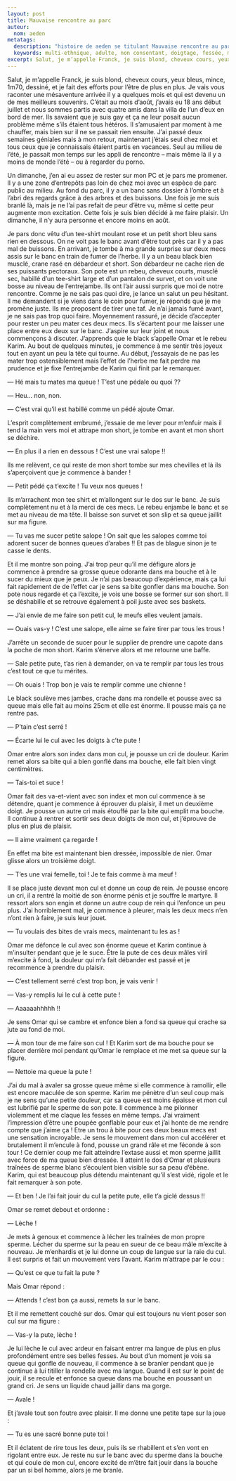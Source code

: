 ```yaml
---
layout: post
title: Mauvaise rencontre au parc
auteur:
  nom: aeden
metatags:
  description: "histoire de aeden se titulant Mauvaise rencontre au parc"
  keywords: multi-ethnique, adulte, non consentant, doigtage, fessée, masturbation, pénétration anale, rimming, sexe brutal, sexe de groupe, récits gais, autoritaire
excerpt: Salut, je m’appelle Franck, je suis blond, cheveux cours, yeux bleus, mince, 1m70, dessiné, et je fait des efforts pour l’être de plus en plus.
---
```

Salut, je m’appelle Franck, je suis blond, cheveux cours, yeux bleus, mince, 1m70, dessiné, et je fait des efforts pour l’être de plus en plus. Je vais vous raconter une mésaventure arrivée il y a quelques mois et qui est devenu un de mes meilleurs souvenirs. C’était au mois d’août, j’avais eu 18 ans début juillet et nous sommes partis avec quatre amis dans la villa de l’un d’eux en bord de mer. Ils savaient que je suis gay et ça ne leur posait aucun problème même s’ils étaient tous hétéros. Il s’amusaient par moment à me chauffer, mais bien sur il ne se passait rien ensuite. J’ai passé deux semaines géniales mais à mon retour, maintenant j’étais seul chez moi et tous ceux que je connaissais étaient partis en vacances. Seul au milieu de l’été, je passait mon temps sur les appli de rencontre – mais même là il y a moins de monde l’été – ou à regarder du porno.

Un dimanche, j’en ai eu assez de rester sur mon PC et je pars me promener. Il y a une zone d’entrepôts pas loin de chez moi avec un espèce de parc public au milieu. Au fond du parc, il y a un banc sans dossier à l’ombre et à l’abri des regards grâce à des arbres et des buissons. Une fois je me suis branlé là, mais je ne l’ai pas refait de peur d’être vu, même si cette peur augmente mon excitation. Cette fois je suis bien décidé à me faire plaisir. Un dimanche, il n’y aura personne et encore moins en août.

Je pars donc vêtu d’un tee-shirt moulant rose et un petit short bleu sans rien en dessous. On ne voit pas le banc avant d’être tout près car il y a pas mal de buissons. En arrivant, je tombe à ma grande surprise sur deux mecs assis sur le banc en train de fumer de l’herbe. Il y a un beau black bien musclé, crane rasé en débardeur et short. Son débardeur ne cache rien de ses puissants pectoraux. Son pote est un rebeu, cheveux courts, musclé sec, habillé d’un tee-shirt large et d’un pantalon de survet, et on voit une bosse au niveau de l’entrejambe. Ils ont l’air aussi surpris que moi de notre rencontre. Comme je ne sais pas quoi dire, je lance un salut un peu hésitant. Il me demandent si je viens dans le coin pour fumer, je réponds que je me promène juste. Ils me proposent de tirer une taf. Je n’ai jamais fumé avant, je ne sais pas trop quoi faire. Moyennement rassuré, je décide d’accepter pour rester un peu mater ces deux mecs. Ils s’écartent pour me laisser une place entre eux deux sur le banc. J’aspire sur leur joint et nous commençons à discuter. J’apprends que le black s’appelle Omar et le rebeu Karim. Au bout de quelques minutes, je commence à me sentir très joyeux tout en ayant un peu la tête qui tourne. Au début, j’essayais de ne pas les mater trop ostensiblement mais l’effet de l’herbe me fait perdre ma prudence et je fixe l’entrejambe de Karim qui finit par le remarquer.

— Hé mais tu mates ma queue ! T’est une pédale ou quoi ??

— Heu… non, non.

— C’est vrai qu’il est habillé comme un pédé ajoute Omar.

L’esprit complètement embrumé, j’essaie de me lever pour m’enfuir mais il tend la main vers moi et attrape mon short, je tombe en avant et mon short se déchire.

— En plus il a rien en dessous ! C’est une vrai salope !!

Ils me relèvent, ce qui reste de mon short tombe sur mes chevilles et là ils s’aperçoivent que je commence à bander !

— Petit pédé ça t’excite ! Tu veux nos queues !

Ils m’arrachent mon tee shirt et m’allongent sur le dos sur le banc. Je suis complètement nu et à la merci de ces mecs. Le rebeu enjambe le banc et se met au niveau de ma tête. Il baisse son survet et son slip et sa queue jaillit sur ma figure.

— Tu vas me sucer petite salope ! On sait que les salopes comme toi adorent sucer de bonnes queues d’arabes !! Et pas de blague sinon je te casse le dents.

Et il me montre son poing. J’ai trop peur qu’il me défigure alors je commence à prendre sa grosse queue odorante dans ma bouche et à le sucer du mieux que je peux. Je n’ai pas beaucoup d’expérience, mais ça lui fait rapidement de de l’effet car je sens sa bite gonfler dans ma bouche. Son pote nous regarde et ça l’excite, je vois une bosse se former sur son short. Il se déshabille et se retrouve également à poil juste avec ses baskets.

— J’ai envie de me faire son petit cul, le meufs elles veulent jamais.

— Ouais vas-y ! C’est une salope, elle aime se faire tirer par tous les trous !

J’arrête un seconde de sucer pour le supplier de prendre une capote dans la poche de mon short. Karim s’énerve alors et me retourne une baffe.

— Sale petite pute, t’as rien à demander, on va te remplir par tous les trous c’est tout ce que tu mérites.

— Oh ouais ! Trop bon je vais te remplir comme une chienne !

Le black soulève mes jambes, crache dans ma rondelle et pousse avec sa queue mais elle fait au moins 25cm et elle est énorme. Il pousse mais ça ne rentre pas.

— P’tain c’est serré !

— Écarte lui le cul avec les doigts à c’te pute !

Omar entre alors son index dans mon cul, je pousse un cri de douleur. Karim remet alors sa bite qui a bien gonflé dans ma bouche, elle fait bien vingt centimètres.

— Tais-toi et suce !

Omar fait des va-et-vient avec son index et mon cul commence à se détendre, quant je commence à éprouver du plaisir, il met un deuxième doigt. Je pousse un autre cri mais étouffé par la bite qui emplit ma bouche. Il continue à rentrer et sortir ses deux doigts de mon cul, et j’éprouve de plus en plus de plaisir.

— Il aime vraiment ça regarde !

En effet ma bite est maintenant bien dressée, impossible de nier. Omar glisse alors un troisième doigt.

— T’es une vrai femelle, toi ! Je te fais comme à ma meuf !

Il se place juste devant mon cul et donne un coup de rein. Je pousse encore un cri, il a rentré la moitié de son énorme pénis et je souffre le martyre. Il ressort alors son engin et donne un autre coup de rein qui l’enfonce un peu plus. J’ai horriblement mal, je commence à pleurer, mais les deux mecs n’en n’ont rien à faire, je suis leur jouet.

— Tu voulais des bites de vrais mecs, maintenant tu les as !

Omar me défonce le cul avec son énorme queue et Karim continue à m’insulter pendant que je le suce. Être la pute de ces deux mâles viril m’excite à fond, la douleur qui m’a fait débander est passé et je recommence à prendre du plaisir.

— C’est tellement serré c’est trop bon, je vais venir !

— Vas-y remplis lui le cul à cette pute !

— Aaaaaahhhhh !!

Je sens Omar qui se cambre et enfonce bien a fond sa queue qui crache sa jute au fond de moi.

— À mon tour de me faire son cul ! Et Karim sort de ma bouche pour se placer derrière moi pendant qu’Omar le remplace et me met sa queue sur la figure.

— Nettoie ma queue la pute !

J’ai du mal à avaler sa grosse queue même si elle commence à ramollir, elle est encore maculée de son sperme. Karim me pénètre d’un seul coup mais je ne sens qu’une petite douleur, car sa queue est moins épaisse et mon cul est lubrifié par le sperme de son pote. Il commence à me pilonner violemment et me claque les fesses en même temps. J’ai vraiment l’impression d’être une poupée gonflable pour eux et j’ai honte de me rendre compte que j’aime ça ! Etre un trou à bite pour ces deux beaux mecs est une sensation incroyable. Je sens le mouvement dans mon cul accélérer et brutalement il m’encule à fond, pousse un grand râle et me féconde à son tour ! Ce dernier coup me fait atteindre l’extase aussi et mon sperme jaillit avec force de ma queue bien dressée. Il atteint le dos d’Omar et plusieurs traînées de sperme blanc s’écoulent bien visible sur sa peau d’ébène. Karim, qui est beaucoup plus détendu maintenant qu’il s’est vidé, rigole et le fait remarquer à son pote.

— Et ben ! Je l’ai fait jouir du cul la petite pute, elle t’a giclé dessus !!

Omar se remet debout et ordonne :

— Lèche !

Je mets à genoux et commence à lécher les traînées de mon propre sperme. Lécher du sperme sur la peau en sueur de ce beau mâle m’excite à nouveau. Je m’enhardis et je lui donne un coup de langue sur la raie du cul. Il est surpris et fait un mouvement vers l’avant. Karim m’attrape par le cou :

— Qu’est ce que tu fait la pute ?

Mais Omar répond :

— Attends ! c’est bon ça aussi, remets la sur le banc.

Et il me remettent couché sur dos. Omar qui est toujours nu vient poser son cul sur ma figure :

— Vas-y la pute, lèche !

Je lui lèche le cul avec ardeur en faisant entrer ma langue de plus en plus profondément entre ses belles fesses. Au bout d’un moment je vois sa queue qui gonfle de nouveau, il commence à se branler pendant que je continue à lui titiller la rondelle avec ma langue. Quand il est sur le point de jouir, il se recule et enfonce sa queue dans ma bouche en poussant un grand cri. Je sens un liquide chaud jaillir dans ma gorge.

— Avale !

Et j’avale tout son foutre avec plaisir. Il me donne une petite tape sur la joue :

— Tu es une sacré bonne pute toi !

Et il éclatent de rire tous les deux, puis ils se rhabillent et s’en vont en rigolant entre eux. Je reste nu sur le banc avec du sperme dans la bouche et qui coule de mon cul, encore excité de m’être fait jouir dans la bouche par un si bel homme, alors je me branle.
